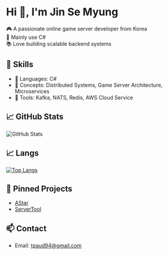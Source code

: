 # Hi 👋, I'm Jin Se Myung

🎮 A passionate online game server developer from Korea  
🔧 Mainly use C#  
📚 Love building scalable backend systems  

## 🚀 Skills
- 🧰 Languages: C#
- 🧠 Concepts: Distributed Systems, Game Server Architecture, Microservices
- 📡 Tools: Kafka, NATS, Redis, AWS Cloud Service

## 📈 GitHub Stats
![GitHub Stats](https://github-readme-stats.vercel.app/api?username=Se-myung-Jin&show_icons=true&theme=default)

## 📈 Langs
[![Top Langs](https://github-readme-stats.vercel.app/api/top-langs/?username=aSe-myung-Jin&layout=donut)](https://github.com/aSe-myung-Jin/github-readme-stats)

## 📌 Pinned Projects
- [AStar](https://github.com/Se-myung-Jin/AStar)
- [ServerTool](https://github.com/Se-myung-Jin/ServerTool)

## 📫 Contact
- Email: tpaud94@gmail.com
